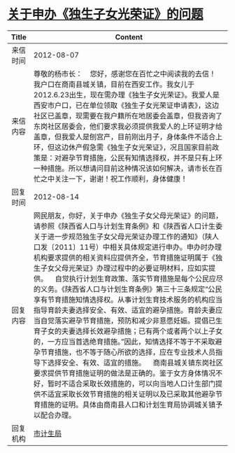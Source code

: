 # <a href="http://www.shangluo.gov.cn/zmhd/ldxxxx.jsp?urltype=leadermail.LeaderMailContentUrl&wbtreeid=1112&leadermailid=1336">关于申办《独生子女光荣证》的问题</a>
| Title |                                                                                                                                                                                                                                                                     Content                                                                                                                                                                                                                                                                      |
|:-----:|--------------------------------------------------------------------------------------------------------------------------------------------------------------------------------------------------------------------------------------------------------------------------------------------------------------------------------------------------------------------------------------------------------------------------------------------------------------------------------------------------------------------------------------------------|
| 来信时间  | 2012-08-07                                                                                                                                                                                                                                                                                                                                                                                                                                                                                                                                       |
| 来信内容  | 尊敬的杨市长：    您好，感谢您在百忙之中阅读我的去信！    我户口在商南县城关镇，目前在西安工作。我女儿于2012.6.23出生，现在需办理《独生子女光荣证》。我爱人是西安市户口，已在单位领取《独生子女光荣证申请表》，这边社区已盖章，现需要在我户籍所在地居委会盖章，但我咨询了东岗社区居委会，他们要求我必须提供我爱人的上环证明才给盖章，但我爱人是刨宫产，目前刚出月子，身体条件不适合上环，但这边休产假急需《独生子女光荣证》，况且国家目前政策是：对避孕节育措施，公民有知情选择权，并不是只有上环一种措施。所以想请问目前这种情况该如何解决，请市长在百忙之中关注一下，谢谢！祝工作顺利，身体健康！                                                                                                                                                                                                                                       |
| 回复时间  | 2012-08-14                                                                                                                                                                                                                                                                                                                                                                                                                                                                                                                                       |
| 回复内容  | 网民朋友，你好，关于申办《独生子女父母光荣证》的问题，请参照《陕西省人口与计划生育条例》和《陕西省人口计生委关于进一步规范独生子女父母光荣证办理工作的通知》（陕人口发〔2011〕11号）中相关具体规定进行申办。申办时办理机构要求提供的相关资料应提供齐全，节育措施证明属于《独生子女父母光荣证》办理过程中的必要证明材料，应如实提供。    自觉执行计划生育政策、落实节育措施是每个公民应尽的义务。《陕西省人口与计划生育条例》第三十三条规定“公民享有节育措施知情选择权。从事计划生育技术服务的机构应当指导育龄夫妻选择安全、有效、适宜的避孕措施。育龄夫妻应当自觉落实避孕节育措施，预防和减少非意愿妊娠。提倡已生育子女的夫妻选择长效避孕措施；已有两个或者两个以上子女的，一方应当首选绝育措施。”因此，知情选择不等于不采取避孕节育措施，也不等于随心所欲的选择，应在专业技术人员指导下选择安全、有效、适宜的措施。    商南县城关镇东岗社区要求提供节育措施证明的做法是正确的。鉴于女方身体情况不好，暂时不适合采取长效措施的，可以向当地人口计生部门提供不适宜采取长效节育措施的相关证明以及已采取其他避孕节育措施的证明。具体由商南县人口和计划生育局协调城关镇予以配合办理。 |
| 回复机构  | <a href="../../category/agencies/市计生局.md">市计生局</a>                                                                                                                                                                                                                                                                                                                                                                                                                                                                                               |